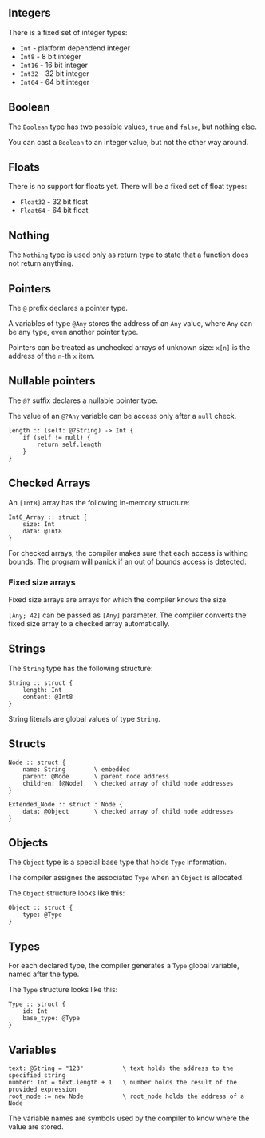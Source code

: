 ## Integers

There is a fixed set of integer types:
- `Int` - platform dependend integer
- `Int8` - 8 bit integer
- `Int16` - 16 bit integer
- `Int32` - 32 bit integer
- `Int64` - 64 bit integer

## Boolean

The `Boolean` type has two possible values, `true` and `false`, but nothing else.

You can cast a `Boolean` to an integer value, but not the other way around. 

## Floats

There is no support for floats yet.
There will be a fixed set of float types:
- `Float32` - 32 bit float
- `Float64` - 64 bit float

## Nothing

The `Nothing` type is used only as return type to state that a function does not return anything.

## Pointers

The `@` prefix declares a pointer type.

A variables of type `@Any` stores the address of an `Any` value, where `Any` can be any type, even
another pointer type.

Pointers can be treated as unchecked arrays of unknown size: `x[n]` is the address of the `n`-th
`x` item.

## Nullable pointers

The `@?` suffix declares a nullable pointer type.

The value of an `@?Any` variable can be access only after a `null` check.

```
length :: (self: @?String) -> Int {
    if (self != null) {
        return self.length
    }
}
```

## Checked Arrays

An `[Int8]` array has the following in-memory structure:

```
Int8_Array :: struct {
    size: Int
    data: @Int8
}
```

For checked arrays, the compiler makes sure that each access is withing bounds. The program will
panick if an out of bounds access is detected.

### Fixed size arrays

Fixed size arrays are arrays for which the compiler knows the size.

`[Any; 42]` can be passed as `[Any]` parameter. The compiler converts the fixed size array to a
checked array automatically.

## Strings

The `String` type has the following structure:

```
String :: struct {
    length: Int
    content: @Int8
}
```

String literals are global values of type `String`.

## Structs

```
Node :: struct {
    name: String        \ embedded
    parent: @Node       \ parent node address
    children: [@Node]   \ checked array of child node addresses
}
```

```
Extended_Node :: struct : Node {
    data: @Object       \ checked array of child node addresses
}
```

## Objects

The `Object` type is a special base type that holds `Type` information.

The compiler assignes the associated `Type` when an `Object` is allocated.

The `Object` structure looks like this:

```
Object :: struct {
    type: @Type
}
```

## Types

For each declared type, the compiler generates a `Type` global variable, named after the type.

The `Type` structure looks like this:

```
Type :: struct {
    id: Int
    base_type: @Type
}
```

## Variables

```
text: @String = "123"           \ text holds the address to the specified string
number: Int = text.length + 1   \ number holds the result of the provided expression
root_node := new Node           \ root_node holds the address of a Node
```

The variable names are symbols used by the compiler to know where the value are stored.
